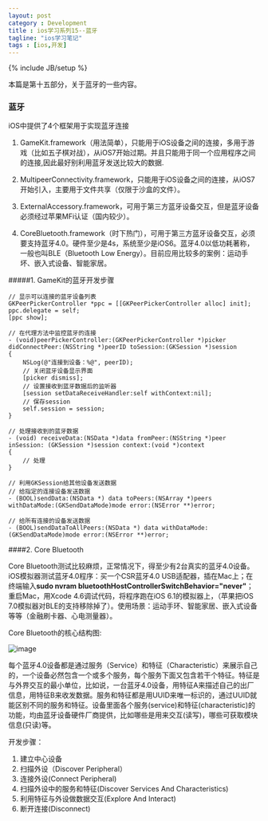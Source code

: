 ```yaml
---
layout: post
category : Development
title : ios学习系列15--蓝牙
tagline: "ios学习笔记"
tags : [ios,开发]
---
```

{% include JB/setup %}

本篇是第十五部分，关于蓝牙的一些内容。

### 蓝牙

iOS中提供了4个框架用于实现蓝牙连接

1. GameKit.framework（用法简单），只能用于iOS设备之间的连接，多用于游戏（比如五子棋对战），从iOS7开始过期。并且只能用于同一个应用程序之间的连接,因此最好别利用蓝牙发送比较大的数据.


2. MultipeerConnectivity.framework，只能用于iOS设备之间的连接，从iOS7开始引入，主要用于文件共享（仅限于沙盒的文件）。

3. ExternalAccessory.framework，可用于第三方蓝牙设备交互，但是蓝牙设备必须经过苹果MFi认证（国内较少）。

4. CoreBluetooth.framework（时下热门），可用于第三方蓝牙设备交互，必须要支持蓝牙4.0。硬件至少是4s，系统至少是iOS6。蓝牙4.0以低功耗著称，一般也叫BLE（Bluetooth Low Energy）。目前应用比较多的案例：运动手坏、嵌入式设备、智能家居。

#####1. GameKit的蓝牙开发步骤

	// 显示可以连接的蓝牙设备列表
	GKPeerPickerController *ppc = [[GKPeerPickerController alloc] init];
	ppc.delegate = self;
	[ppc show];
	
	// 在代理方法中监控蓝牙的连接
	- (void)peerPickerController:(GKPeerPickerController *)picker didConnectPeer:(NSString *)peerID toSession:(GKSession *)session 
	{
	    NSLog(@"连接到设备：%@", peerID);
	    // 关闭蓝牙设备显示界面
	    [picker dismiss];
	    // 设置接收到蓝牙数据后的监听器
	    [session setDataReceiveHandler:self withContext:nil];
	    // 保存session
	    self.session = session;
	}
	
	// 处理接收到的蓝牙数据
	- (void) receiveData:(NSData *)data fromPeer:(NSString *)peer inSession: (GKSession *)session context:(void *)context 
	{
	    // 处理
	}
	
	// 利用GKSession给其他设备发送数据
	// 给指定的连接设备发送数据
	- (BOOL)sendData:(NSData *) data toPeers:(NSArray *)peers withDataMode:(GKSendDataMode)mode error:(NSError **)error;
	
	// 给所有连接的设备发送数据
	- (BOOL)sendDataToAllPeers:(NSData *) data withDataMode:(GKSendDataMode)mode error:(NSError **)error;

####2. Core Bluetooth

Core Bluetooth测试比较麻烦，正常情况下，得至少有2台真实的蓝牙4.0设备。iOS模拟器测试蓝牙4.0程序：买一个CSR蓝牙4.0 USB适配器，插在Mac上；在终端输入**sudo nvram bluetoothHostControllerSwitchBehavior="never"**；重启Mac，用Xcode 4.6调试代码，将程序跑在iOS 6.1的模拟器上，（苹果把iOS 7.0模拟器对BLE的支持移除掉了）。使用场景：运动手环、智能家居、嵌入式设备等等（金融刷卡器、心电测量器）。

Core Bluetooth的核心结构图:

![image](./images/ios_32.png)

每个蓝牙4.0设备都是通过服务（Service）和特征（Characteristic）来展示自己的，一个设备必然包含一个或多个服务，每个服务下面又包含若干个特征。特征是与外界交互的最小单位，比如说，一台蓝牙4.0设备，用特征A来描述自己的出厂信息，用特征B来收发数据。服务和特征都是用UUID来唯一标识的，通过UUID就能区别不同的服务和特征。设备里面各个服务(service)和特征(characteristic)的功能，均由蓝牙设备硬件厂商提供，比如哪些是用来交互(读写)，哪些可获取模块信息(只读)等。

开发步骤：

1. 建立中心设备
2. 扫描外设（Discover Peripheral）
3. 连接外设(Connect Peripheral)
4. 扫描外设中的服务和特征(Discover Services And Characteristics)
5. 利用特征与外设做数据交互(Explore And Interact)
6. 断开连接(Disconnect)
